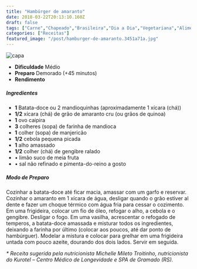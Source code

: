 ```yaml
---
title: "Hambúrger de amaranto"
date: 2018-03-22T20:13:10.160Z
draft: false
tags: ["Carne","Chapeado","Brasileira","Dia a Dia","Vegetariana","Alimentação saudável","Hambúrguer"]
categories: ["Receitas"]
featured_image: "/post/hamburger-de-amaranto.3451a71a.jpg"
---
```


![capa](/post/hamburger-de-amaranto.3451a71a.jpg)

*   **Dificuldade** Médio
*   **Preparo** Demorado (+45 minutos)
*   **Rendimento**

##### Ingredientes

*   **1** Batata-doce ou 2 mandioquinhas (aproximadamente 1 xícara (chá))
*   **1/2** xícara (chá) de grão de amaranto cru (ou grãos de quinoa)
*   **1** ovo caipira
*   **3** colheres (sopa) de farinha de mandioca
*   **1** colher (sopa) de manjericão
*   **1/2** cebola pequena picada
*   **1** alho amassado
*   **1/2** colher (chá) de gengibre ralado
*   • limão suco de meia fruta
*   • sal não refinado e pimenta-do-reino a gosto

##### Modo de Preparo

Cozinhar a batata-doce até ficar macia, amassar com um garfo e reservar. Cozinhar o amaranto em 1 xícara de água, desligar quando o grão estiver al dente e fazer um choque térmico com água fria para cessar o cozimento. Em uma frigideira, colocar um fio de óleo, refogar o alho, a cebola e o gengibre. Desligar o fogo. Em uma vasilha, acrescentar o refogado de temperos, a batata-doce amassada e misturar todos os ingredientes, deixando a farinha por último (colocar aos poucos, até dar ponto de hambúrguer). Modelar a mistura e colocar para grelhar em uma frigideira untada com pouco azeite, dourando dos dois lados. Servir em seguida.

_\* Receita sugerida pela nutricionista Michelle Mileto Troitinho, nutricionista do Kurotel – Centro Médico de Longevidade e SPA de Gramado (RS)._
